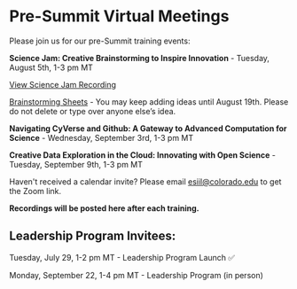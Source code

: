 # Pre-Summit Virtual Meetings

Please join us for our pre-Summit training events:

**Science Jam: Creative Brainstorming to Inspire Innovation** - Tuesday, August 5th, 1-3 pm MT 

[View Science Jam Recording](https://o365coloradoedu.sharepoint.com/:v:/s/CIRES-ESIIL/EaoXm3tJQXNKtfuT739q8-MBUsGtu6KQhdxOacLn4Ncf5w?e=d02pkQ)

[Brainstorming Sheets](https://drive.google.com/drive/folders/1wUEIIDvpyfN7ZSsaT-0M59V2Ph07TT8c?usp=drive_link) - You may keep adding ideas until August 19th. Please do not delete or type over anyone else’s idea.

**Navigating CyVerse and Github: A Gateway to Advanced Computation for Science** - Wednesday, September 3rd, 1-3 pm MT  

**Creative Data Exploration in the Cloud: Innovating with Open Science** - Tuesday, September 9th, 1-3 pm MT 

Haven't received a calendar invite? Please email esiil@colorado.edu to get the Zoom link.

**Recordings will be posted here after each training.**

## Leadership Program Invitees:

Tuesday, July 29, 1-2 pm MT - Leadership Program Launch ✅

Monday, September 22, 1-4 pm MT - Leadership Program (in person)

